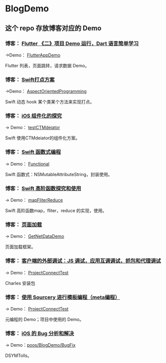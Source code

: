 # BlogDemo


## 这个 repo 存放博客对应的 Demo

### 博客： [Flutter 《二》项目 Demo 运行，Dart 语言简单学习 ](https://poos.github.io/2019/03/26/Flutter2/)

->Demo： [FlutterAppDemo](https://github.com/poos/BlogDemo/tree/master/FlutterAppDemo)

Flutter  列表，页面跳转，请求数据 Demo。

### 博客： [Swift打点方案](https://poos.github.io/2018/07/17/ProjectEvent/)

->Demo： [AspectOrientedProgramming](https://github.com/poos/BlogDemo/tree/master/AspectOrientedProgramming)

Swift 动态 hook 某个类某个方法来实现打点。


### 博客： [iOS 组件化的探究](https://poos.github.io/2018/10/10/Module/)
-> Demo： [testCTMdeiator](https://github.com/poos/BlogDemo/tree/master/testCTMdeiator)

Swift 使用CTMdeiator的组件化方案。


### 博客： [Swift 函数式编程](https://poos.github.io/2018/11/05/SwiftFunctional/)
-> Demo： [Functional](https://github.com/poos/BlogDemo/tree/master/Functional)

Swift  函数式：NSMutableAttributeString，封装使用。


### 博客： [Swift 高阶函数探究和使用](https://poos.github.io/2018/11/08/SwiftFunctional2/)
-> Demo： [mapFliterReduce](https://github.com/poos/BlogDemo/tree/master/mapFliterReduce)

Swift  高阶函数map，fliter，reduce 的实现，使用。


### 博客： [页面加载](https://github.com/poos/BlogDemo/tree/master/GetNetDataDemo/README.md)
-> Demo： [GetNetDataDemo](https://github.com/poos/BlogDemo/tree/master/GetNetDataDemo)

页面加载框架。


### 博客： [客户端的外部调试：JS 调试，应用互调调试，抓包和代理调试](https://poos.github.io/2018/11/12/ProjectConnectTest/)
-> Demo： [ProjectConnectTest](https://github.com/poos/BlogDemo/tree/master/ProjectConnectTest)

Charles 安装包       


### 博客： [使用 Sourcery 进行模板编程（meta编程）](https://poos.github.io/2018/12/27/Sourcery/)
-> Demo： [ProjectConnectTest](https://github.com/poos/BlogDemo/tree/master/ProjectConnectTest)

元编程的 Demo；项目中使用的 Demo。         


### 博客： [iOS 的 Bug 分析和解决](https://poos.github.io/2018/06/26/BugFix/)
-> Demo：[poos/BlogDemo/BugFix](https://github.com/poos/BlogDemo/tree/master/BugFix)

DSYMTolls。         
